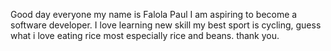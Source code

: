Good day everyone my name is Falola Paul 
I am aspiring to become a software developer. I love learning new skill
my best sport is cycling, guess what i love eating rice most especially rice and beans.
thank you.
